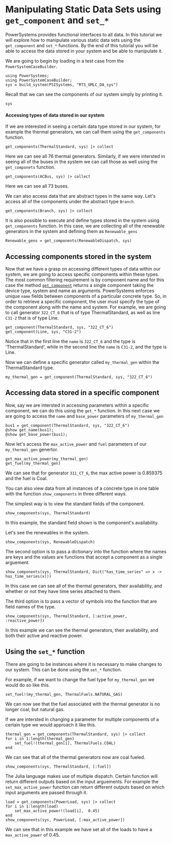 # Manipulating Static Data Sets using `get_component` and `set_*`

PowerSystems provides functional interfaces to all data. In this tutorial we will explore how to manipulate various static data sets using the `get_component` and `set_*` functions. By the end of this tutorial you will be able to access the data stored in your system and be able to manipulate it. 

We are going to begin by loading in a test case from the `PowerSystemCaseBuilder`.

```@repl system
using PowerSystems;
using PowerSystemCaseBuilder;
sys = build_system(PSISystems, "RTS_GMLC_DA_sys")
```

Recall that we can see the components of our system simply by printing it.
```@repl system
sys
```

#### Accessing types of data stored in our system
If we are interested in seeing a certain data type stored in our system, for example the thermal generators, we can call them using the `get_components` function. 
```@repl system
get_components(ThermalStandard, sys) |> collect
```
Here we can see all 76 thermal generators. 
Similarly, if we were intersted in seeing all of the buses in the system we can call those as well using the `get_componets` function. 
```@repl system
get_components(ACBus, sys) |> collect
```
Here we can see all 73 buses.

We can also access data that are abstract types in the same way. Let's access all of the components under the abstract type `Branch`.
```@repl system
get_components(Branch, sys) |> collect
```
It is also possible to execute and define types stored in the system using `get_components` function. In this case, we are collecting all of the renewable generators in the system and defining them as `Renewable_gens`
```@repl system
Renewable_gens = get_components(RenewableDispatch, sys)
```
## Accessing components stored in the system
 Now that we have a grasp on accessing different types of data within our system, we are going to access specific components within these types. The most common filtering requirement is by component name and for this case the method [`get_component`](@ref) returns a single component taking the device type, system and name as arguments. PowerSystems enforces unique `name` fields between components of a particular concrete type. So, in order to retrieve a specific component, the user must specify the type of the component along with the name and system. For example, we are going to call generator `322_CT_6` that is of type ThermalStandard, as well as line `C31-2` that is of type Line.
```@repl system
get_component(ThermalStandard, sys, "322_CT_6") 
get_component(Line, sys, "C31-2")
```
Notice that in the first line the `name`  is `322_CT_6` and the type is 'ThermalStandard', while in the second line the `name` is `C31-2`, and the type is Line.

Now we can define a specific generator called `my_thermal_gen` within the ThermalStandard type. 
```@repl system
my_thermal_gen = get_component(ThermalStandard, sys, "322_CT_6")
```
## Accessing data stored in a specific component
Now, say we are intersted in accessing parameters within a specific component, we can do this using the `get_*` function. In this next case we are going to access the `name` and `base_power` parameters of `my_thermal_gen`
```@repl system
bus1 = get_component(ThermalStandard, sys, "322_CT_6")
@show get_name(bus1);
@show get_base_power(bus1);
```
Now let's access the `max_active_power` and `fuel` parameters of our `my_thermal_gen` genertor. 
```@repl system
get_max_active_power(my_thermal_gen)
get_fuel(my_thermal_gen)
```
We can see that for generator `311_CT_6`, the max active power is 0.859375 and the fuel is Coal. 

You can also view data from all instances of a concrete type in one table with the function `show_components` in three different ways.

The simplest way is to view the standard fields of the component. 

```@repl system
show_components(sys, ThermalStandard)
```
In this example, the standard field shown is the component's availability. 

Let's see the renewables in the system. 
```@repl system
show_components(sys, RenewableDispatch)
```
The second option is to pass a dictionary into the function where the names are keys and the values are functions that accept a component as a single arguement.
```@repl system
show_components(sys, ThermalStandard, Dict("has_time_series" => x -> has_time_series(x)))
```
In this case we can see all of the thermal generators, their availability, and whether or not they have time series attached to them. 

The third option is to pass a vector of symbols into the function that are field names of the type. 

```@repl system
show_components(sys, ThermalStandard, [:active_power, :reactive_power])
```
In this example we can see the thermal generators, their availability, and both their active and reactive power. 

## Using the `set_*` function
There are going to be instances where it is necessary to make changes to our system. This can be done using the `set_*` function. 

For example, if we want to change the fuel type for `my_thermal_gen` we would do so like this.
```@repl system 
set_fuel!(my_thermal_gen, ThermalFuels.NATURAL_GAS)
```
We can now see that the fuel associated with the thermal generator is no longer coal, but natural gas. 

If we are intersted in changing a parameter for multiple components of a certain type we would approach it like this.
```@repl system
thermal_gen = get_components(ThermalStandard, sys) |> collect
for i in 1:length(thermal_gen)
    set_fuel!(thermal_gen[i], ThermalFuels.COAL)
end
```
We can see that all of the thermal generators now are coal fueled. 
```@repl system 
show_components(sys, ThermalStandard, [:fuel])
```
The Julia language makes use of multiple dispatch. Certain function will return different outputs based on the input arguements. For example the `set_max_active_power` function can return different outputs based on which input arguments are passed through it. 

```@repl system
load = get_components(PowerLoad, sys) |> collect
for i in 1:length(load)
    set_max_active_power!(load[i],  0.45)
end
show_components(sys, PowerLoad, [:max_active_power])
```
We can see that in this example we have set all of the loads to have a `max_active_power` of 0.45.




 
